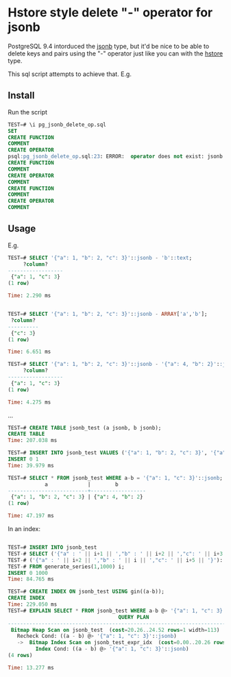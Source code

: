 Hstore style delete "-" operator for jsonb
===========================================

PostgreSQL 9.4 intorduced the [jsonb](http://www.postgresql.org/docs/9.4/static/functions-json.html#FUNCTIONS-JSON-OP-TABLE) 
type, but it'd be nice to be able to delete keys and pairs using the "-" operator 
just like you can with the [hstore](http://www.postgresql.org/docs/9.4/static/hstore.html#HSTORE-OP-TABLE) type.

This sql script attempts to achieve that. E.g.

Install
-------

Run the script

```sql
TEST=# \i pg_jsonb_delete_op.sql
SET
CREATE FUNCTION
COMMENT
CREATE OPERATOR
psql:pg_jsonb_delete_op.sql:23: ERROR:  operator does not exist: jsonb - text[]
CREATE FUNCTION
COMMENT
CREATE OPERATOR
COMMENT
CREATE FUNCTION
COMMENT
CREATE OPERATOR
COMMENT
```

Usage
-----

E.g.

```sql
TEST=# SELECT '{"a": 1, "b": 2, "c": 3}'::jsonb - 'b'::text;
     ?column?     
------------------
 {"a": 1, "c": 3}
(1 row)

Time: 2.290 ms


TEST=# SELECT '{"a": 1, "b": 2, "c": 3}'::jsonb - ARRAY['a','b'];
 ?column? 
----------
 {"c": 3}
(1 row)

Time: 6.651 ms

TEST=# SELECT '{"a": 1, "b": 2, "c": 3}'::jsonb - '{"a": 4, "b": 2}'::jsonb;
     ?column?     
------------------
 {"a": 1, "c": 3}
(1 row)

Time: 4.275 ms
```

...


```sql
TEST=# CREATE TABLE jsonb_test (a jsonb, b jsonb);
CREATE TABLE
Time: 207.038 ms

TEST=# INSERT INTO jsonb_test VALUES ('{"a": 1, "b": 2, "c": 3}', '{"a": 4, "b": 2}');
INSERT 0 1
Time: 39.979 ms

TEST=# SELECT * FROM jsonb_test WHERE a-b = '{"a": 1, "c": 3}'::jsonb;
            a             |        b         
--------------------------+------------------
 {"a": 1, "b": 2, "c": 3} | {"a": 4, "b": 2}
(1 row)

Time: 47.197 ms
```

In an index:

```sql

TEST=# INSERT INTO jsonb_test
TEST-# SELECT ('{"a" : ' || i+1 || ',"b" : ' || i+2 || ',"c": ' || i+3 || '}')::jsonb,
TEST-# ('{"a" : ' || i+2 || ',"b" : ' || i || ',"c": ' || i+5 || '}')::jsonb
TEST-# FROM generate_series(1,1000) i;
INSERT 0 1000
Time: 84.765 ms

TEST=# CREATE INDEX ON jsonb_test USING gin((a-b));
CREATE INDEX
Time: 229.050 ms
TEST=# EXPLAIN SELECT * FROM jsonb_test WHERE a-b @> '{"a": 1, "c": 3}';
                                    QUERY PLAN                                     
-----------------------------------------------------------------------------------
 Bitmap Heap Scan on jsonb_test  (cost=20.26..24.52 rows=1 width=113)
   Recheck Cond: ((a - b) @> '{"a": 1, "c": 3}'::jsonb)
   ->  Bitmap Index Scan on jsonb_test_expr_idx  (cost=0.00..20.26 rows=1 width=0)
         Index Cond: ((a - b) @> '{"a": 1, "c": 3}'::jsonb)
(4 rows)

Time: 13.277 ms

```
